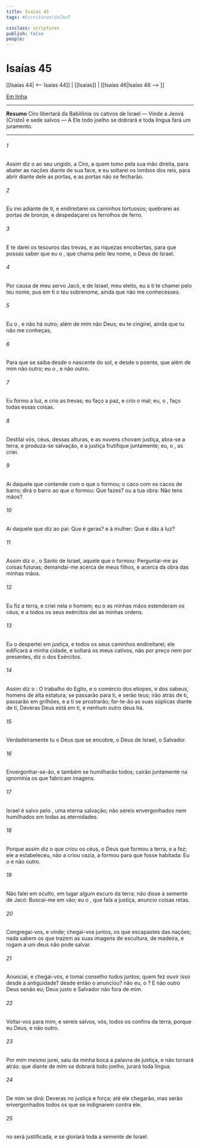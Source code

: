 ```yaml
---
title: Isaías 45
tags: #Escrituras\VelhoT

cssclass: scriptures
publish: false
people:
---
```


# Isaías 45
[[Isaías 44| <-- Isaías 44]] | [[Isaías]] | [[Isaías 46|Isaías 46 --> ]]

[Em linha](https://churchofjesuschrist.org/study/scriptures/ot/isa/45?lang=por)

---
__Resumo__
Ciro libertará da Babilônia os cativos de Israel — Vinde a Jeová (Cristo) e sede salvos — A Ele todo joelho se dobrará e toda língua fará um juramento.

---
###### 1 
Assim diz o  ao seu ungido, a Ciro, a quem tomo pela sua mão direita, para abater as nações diante de sua face, e eu soltarei os lombos dos reis, para abrir diante dele as portas, e as portas não se fecharão.

###### 2 
Eu irei adiante de ti, e endireitarei os caminhos tortuosos; quebrarei as portas de bronze, e despedaçarei os ferrolhos de ferro.

###### 3 
E te darei os tesouros das trevas, e as riquezas encobertas, para que possas saber que eu  o , que  chama pelo teu nome,  o Deus de Israel.

###### 4 
Por causa de meu servo Jacó, e de Israel, meu eleito, eu a ti te chamei pelo teu nome, pus em ti o teu sobrenome, ainda que não me conhecesses.

###### 5 
Eu  o , e não há outro; além de mim não  Deus; eu te cingirei, ainda que tu não me conheças,

###### 6 
Para que se saiba desde o nascente do sol, e desde o poente, que além de mim não  outro; eu  o , e não  outro.

###### 7 
Eu formo a luz, e crio as trevas; eu faço a paz, e crio o mal; eu, o , faço todas essas coisas.

###### 8 
Destilai vós, céus, dessas alturas, e as nuvens chovam justiça, abra-se a terra, e produza-se  salvação, e a justiça frutifique juntamente; eu, o , as criei.

###### 9 
Ai daquele que contende com o que o formou; o caco  com os cacos de barro;  dirá o barro ao que o formou: Que fazes? ou a tua obra: Não tens mãos?

###### 10 
Ai daquele que diz ao pai: Que é  geras? e à mulher: Que é  dás à luz?

###### 11 
Assim diz o , o Santo de Israel, aquele que o formou: Perguntai-me as coisas futuras; demandai-me acerca de meus filhos, e acerca da obra das minhas mãos.

###### 12 
Eu fiz a terra, e criei nela o homem; eu o  as minhas mãos estenderam os céus, e a todos os seus exércitos dei as minhas ordens.

###### 13 
Eu o despertei em justiça, e todos os seus caminhos endireitarei; ele edificará a minha cidade, e soltará os meus cativos, não por preço nem por presentes, diz o  dos Exércitos.

###### 14 
Assim diz o : O trabalho do Egito, e o comércio dos etíopes, e dos sabeus, homens de alta estatura, se passarão para ti, e serão teus; irão atrás de ti, passarão em grilhões, e a ti se prostrarão; far-te-ão as suas súplicas diante de ti,  Deveras Deus está em ti, e nenhum outro deus há.

###### 15 
Verdadeiramente tu  o Deus que se encobre, o Deus de Israel, o Salvador.

###### 16 
Envergonhar-se-ão, e também se humilharão todos; cairão juntamente na ignomínia os que fabricam imagens.

###### 17 
 Israel é salvo pelo ,  uma eterna salvação;  não sereis envergonhados nem humilhados em todas as eternidades.

###### 18 
Porque assim diz o  que criou os céus, o Deus que formou a terra, e a fez; ele a estabeleceu, não a criou vazia,  a formou para que fosse habitada: Eu  o  e não  outro.

###### 19 
Não falei em oculto,  em lugar algum escuro da terra; não disse à semente de Jacó: Buscai-me em vão; eu  o , que fala a justiça,  anuncio coisas retas.

###### 20 
Congregai-vos, e vinde; chegai-vos juntos, os que escapastes das nações; nada sabem os que trazem  as suas imagens de escultura,  de madeira, e rogam a um deus  não pode salvar.

###### 21 
Anunciai, e chegai-vos, e tomai conselho todos juntos; quem fez ouvir isso desde a antiguidade?  desde então o anunciou?  não  eu, o ? E não  outro Deus senão eu; Deus justo e Salvador não  fora de mim.

###### 22 
Voltai-vos para mim, e sereis salvos, vós, todos os confins da terra, porque eu  Deus, e não  outro.

###### 23 
Por mim mesmo jurei,  saiu da minha boca a palavra de justiça, e não tornará atrás: que diante de mim se dobrará todo joelho,  jurará toda língua.

###### 24 
De mim se dirá: Deveras no   justiça e força; até ele chegarão, mas serão envergonhados todos os que se indignarem contra ele.

###### 25 
 no  será justificada, e se gloriará toda a semente de Israel.

